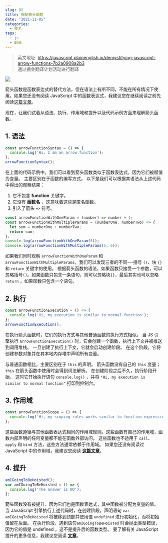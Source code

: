 ```yaml
---
slug: 82
title: 揭秘箭头函数
date: "2021-11-05"
categories: 
  - 技术
tags: 
  - js
  - 翻译
---
```





>英文地址: https://javascript.plainenglish.io/demystifying-javascript-arrow-functions-7b2a0908a2b3  
>通过掘金翻译计划活动进行翻译

![](https://imgurl.zishu.me/images/2021/11/05/b48745e783a796580ccd10fa6b845c71.png)

箭头函数是函数表达式的替代方法，但在语法上有所不同，不能在所有情况下使用。如果您还没有阅读 JavaScript 中的函数表达式，我建议您在继续阅读之前先阅读[这篇文章](https://themallu.dev/demystifying-function-expressions)。

现在，让我们试着从语法、执行、作用域和提升以及代码示例方面来理解箭头函数。

## 1. 语法

```js
const arrowFunctionSyntax = () => {
  console.log('Hi, I am an arrow function');
};
arrowFunctionSyntax();
```

在上面的代码示例中，我们可以看到箭头函数类似于函数表达式，因为它们被赋值为变量。 主要区别在于函数的编写方式。 以下是我们可以根据其语法从上述代码中得出的观察结果：

1. 它不包含 **function** 关键字。
2. 它没有 **函数名** ，这意味着这些是匿名函数。
3. 引入了箭头 `=>` 符号。

```js
const arrowFunctionWithOneParam = (number) => number + 1;
const arrowFunctionWithMultipleParams = (numberOne, numberTwo) => {
  let sum = numberOne + numberTwo;
  return sum;
};
console.log(arrowFunctionWithOneParam(5));
console.log(arrowFunctionWithMultipleParams(5, 6));
```

如果我们同时观察 `arrowFunctionWithOneParam` 和 `arrowFunctionWithMultipleParams`，我们可以发现三者的不同---括号 `()`、块 `{}` 和 `return` 关键字的使用。 根据箭头函数的语法，如果函数只接受一个参数，可以忽略括号`()`。如果函数只包含一条语句，则可以忽略块`{}`，最后其实也可以忽略`return` ，如果函数只包含一个语句。

## 2. 执行

```js
const arrowFunctionExecution = () => {
  console.log('Hi, my execution is similar to normal function');
};
arrowFunctionExecution();
```

在执行箭头函数时，它们的执行方式与其他普通函数的执行方式相似。 当 JS 引擎执行 `arrowFunctionExecution()` 时，它会创建一个函数，执行上下文并被推送到调用堆栈。 一旦创建了执行上下文，它就会启动创建阶段。 在这个阶段，它将创建参数对象并在其本地内存堆中声明所有变量。 

与普通函数相比，主要区别在于 `this` 的声明。 箭头函数没有自己的 `this` 变量； `this` 在箭头函数中使用时会得到词法解析。 在创建阶段之后不久，执行阶段开始。 这时它开始执行语句 `console.log()` ，并将 `"Hi, my execution is similar to normal function"` 打印到控制台。

## 3. 作用域

```js
const arrowFunctionScope = () => {
  console.log('Hi, my scoping rules works similar to function expression');
};
```

这些函数遵循与其他函数表达式相同的作用域规则。这些函数有自己的作用域，函数内部声明的任何变量都不能在函数外部访问。 这些函数也不适用于 `call`、`apply` 和 `bind` 方法，这些方法通常依赖于作用域。 如果您还没有阅读过 JavaScript 中的作用域，我建议您阅读 [**这篇文章**](https://themallu.dev/demystifying-scopes)。

## 4. 提升

```js
amIGoingToBeHoisted();
var amIGoingToBeHoisted = () => {
  console.log('The answer is NO');
};
```

箭头函数没有被提升，因为它们也是函数表达式，其中函数被分配为变量的值。 当 JavaScript 引擎执行上述代码时，在创建阶段，声明语句 `var amIGoingToBeHoisted` 将被移到顶部并使用值 `undefined` 进行初始化，而将初始值留在后面。 在执行阶段，遇到语句`amIGoingToBeHoisted` 时会抛出类型错误，因为它的值是 undefined ，这不是提升后的函数类型。 要了解有关 JavaScript 提升的更多信息，我建议您阅读 [**文章**](https://themallu.dev/demystifying-hoisting)。